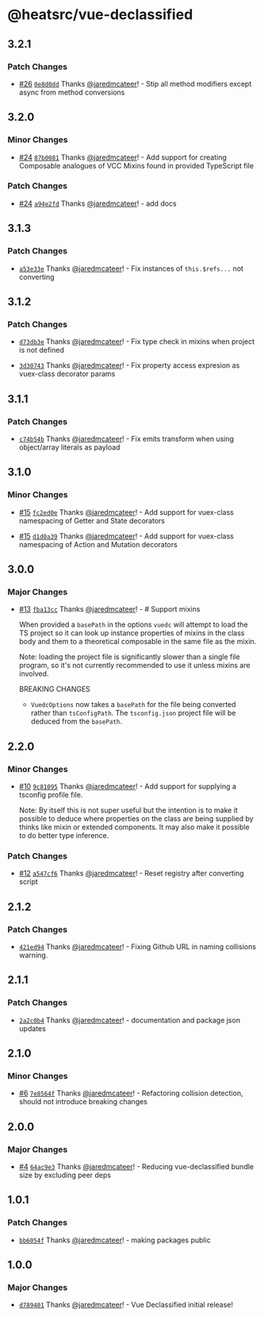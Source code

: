 # @heatsrc/vue-declassified

## 3.2.1

### Patch Changes

- [#26](https://github.com/heatsrc/vue-declassified/pull/26) [`0e8d0dd`](https://github.com/heatsrc/vue-declassified/commit/0e8d0dd4c9c412c7191e242e5b7141d30d64d9d0) Thanks [@jaredmcateer](https://github.com/jaredmcateer)! - Stip all method modifiers except async from method conversions

## 3.2.0

### Minor Changes

- [#24](https://github.com/heatsrc/vue-declassified/pull/24) [`87b0081`](https://github.com/heatsrc/vue-declassified/commit/87b0081c9e1c57bf8d868dcabc973b6b88d50e79) Thanks [@jaredmcateer](https://github.com/jaredmcateer)! - Add support for creating Composable analogues of VCC Mixins found in provided TypeScript file

### Patch Changes

- [#24](https://github.com/heatsrc/vue-declassified/pull/24) [`a94e2fd`](https://github.com/heatsrc/vue-declassified/commit/a94e2fd5bd21141e1b85177e2f5f915458a2563d) Thanks [@jaredmcateer](https://github.com/jaredmcateer)! - add docs

## 3.1.3

### Patch Changes

- [`a53e33e`](https://github.com/heatsrc/vue-declassified/commit/a53e33eb241a5966e7b27199bb2b81b286b7367b) Thanks [@jaredmcateer](https://github.com/jaredmcateer)! - Fix instances of `this.$refs...` not converting

## 3.1.2

### Patch Changes

- [`d73db3e`](https://github.com/heatsrc/vue-declassified/commit/d73db3efa5d3a1d428ba8c5f57fdf7f7624923f6) Thanks [@jaredmcateer](https://github.com/jaredmcateer)! - Fix type check in mixins when project is not defined

- [`3d30743`](https://github.com/heatsrc/vue-declassified/commit/3d30743dc0199909f09215578832e0220c079b88) Thanks [@jaredmcateer](https://github.com/jaredmcateer)! - Fix property access expresion as vuex-class decorator params

## 3.1.1

### Patch Changes

- [`c74b54b`](https://github.com/heatsrc/vue-declassified/commit/c74b54be7a6d1c76b93dcf7f50fe0ac34e937cd4) Thanks [@jaredmcateer](https://github.com/jaredmcateer)! - Fix emits transform when using object/array literals as payload

## 3.1.0

### Minor Changes

- [#15](https://github.com/heatsrc/vue-declassified/pull/15) [`fc2ed0e`](https://github.com/heatsrc/vue-declassified/commit/fc2ed0e218b3526e9c0a956a90e24427d2d2ce30) Thanks [@jaredmcateer](https://github.com/jaredmcateer)! - Add support for vuex-class namespacing of Getter and State decorators

- [#15](https://github.com/heatsrc/vue-declassified/pull/15) [`d1d0a39`](https://github.com/heatsrc/vue-declassified/commit/d1d0a399486b73510d9b1aebecf5c08e6802c9a3) Thanks [@jaredmcateer](https://github.com/jaredmcateer)! - Add support for vuex-class namespacing of Action and Mutation decorators

## 3.0.0

### Major Changes

- [#13](https://github.com/heatsrc/vue-declassified/pull/13) [`fba13cc`](https://github.com/heatsrc/vue-declassified/commit/fba13cc61c600ecfd3bf3892b2d7343edca7e75b) Thanks [@jaredmcateer](https://github.com/jaredmcateer)! - # Support mixins

  When provided a `basePath` in the options `vuedc` will attempt to load the TS project so it can look up instance properties of mixins in the class body and them to a theoretical composable in the same file as the mixin.

  Note: loading the project file is significantly slower than a single file program, so it's not currently recommended to use it unless mixins are involved.

  BREAKING CHANGES

  - `VuedcOptions` now takes a `basePath` for the file being converted rather than `tsConfigPath`. The `tsconfig.json` project file will be deduced from the `basePath`.

## 2.2.0

### Minor Changes

- [#10](https://github.com/heatsrc/vue-declassified/pull/10) [`9c81095`](https://github.com/heatsrc/vue-declassified/commit/9c8109554f5daa02c6de2180da7500b66cc230ab) Thanks [@jaredmcateer](https://github.com/jaredmcateer)! - Add support for supplying a tsconfig profile file.

  Note: By itself this is not super useful but the intention is to make it possible to deduce where properties on the class are being supplied by thinks like mixin or extended components. It may also make it possible to do better type inference.

### Patch Changes

- [#12](https://github.com/heatsrc/vue-declassified/pull/12) [`a547cf6`](https://github.com/heatsrc/vue-declassified/commit/a547cf6cfafc4505c259729463b3e322e3cd804e) Thanks [@jaredmcateer](https://github.com/jaredmcateer)! - Reset registry after converting script

## 2.1.2

### Patch Changes

- [`421ed94`](https://github.com/heatsrc/vue-declassified/commit/421ed94faf055b5c446b38a471f522bc8bfcbf41) Thanks [@jaredmcateer](https://github.com/jaredmcateer)! - Fixing Github URL in naming collisions warning.

## 2.1.1

### Patch Changes

- [`2a2c0b4`](https://github.com/heatsrc/vue-declassified/commit/2a2c0b43da9ff625d931ca6caa45424bd82113c1) Thanks [@jaredmcateer](https://github.com/jaredmcateer)! - documentation and package json updates

## 2.1.0

### Minor Changes

- [#6](https://github.com/heatsrc/vue-declassified/pull/6) [`7e8564f`](https://github.com/heatsrc/vue-declassified/commit/7e8564fb6c9aa776c6e933b1404b31107dfeb5b4) Thanks [@jaredmcateer](https://github.com/jaredmcateer)! - Refactoring collision detection, should not introduce breaking changes

## 2.0.0

### Major Changes

- [#4](https://github.com/heatsrc/vue-declassified/pull/4) [`64ac9e3`](https://github.com/heatsrc/vue-declassified/commit/64ac9e3a57e8575d8e0eb0e9a63a91a166235961) Thanks [@jaredmcateer](https://github.com/jaredmcateer)! - Reducing vue-declassified bundle size by excluding peer deps

## 1.0.1

### Patch Changes

- [`bb6054f`](https://github.com/heatsrc/vue-declassified/commit/bb6054f7af0a21b2306b399982e38e2466bb9145) Thanks [@jaredmcateer](https://github.com/jaredmcateer)! - making packages public

## 1.0.0

### Major Changes

- [`d789401`](https://github.com/heatsrc/vue-declassified/commit/d7894011395bb0f5d6c4bc7da243fe07a40fa055) Thanks [@jaredmcateer](https://github.com/jaredmcateer)! - Vue Declassified initial release!
